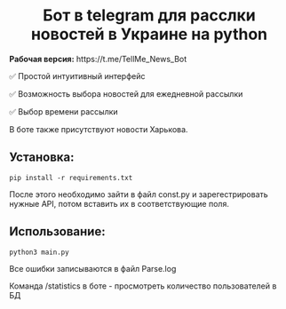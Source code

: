 <h1 align="center">Бот в telegram для расслки новостей в Украине на python</h1>
<b>Рабочая версия:</b> https://t.me/TellMe_News_Bot

✅ Простой интуитивный интерфейс

✅ Возможность выбора новостей для ежедневной рассылки

✅ Выбор времени рассылки

В боте также присутствуют новости Харькова.

## Установка:

```
pip install -r requirements.txt
```

После этого необходимо зайти в файл const.py и зарегестрировать нужные API, потом вставить их в соответствующие поля.

## Использование:

```
python3 main.py
```


Все ошибки записываются в файл Parse.log

Команда /statistics в боте - просмотреть количество пользователей в БД
